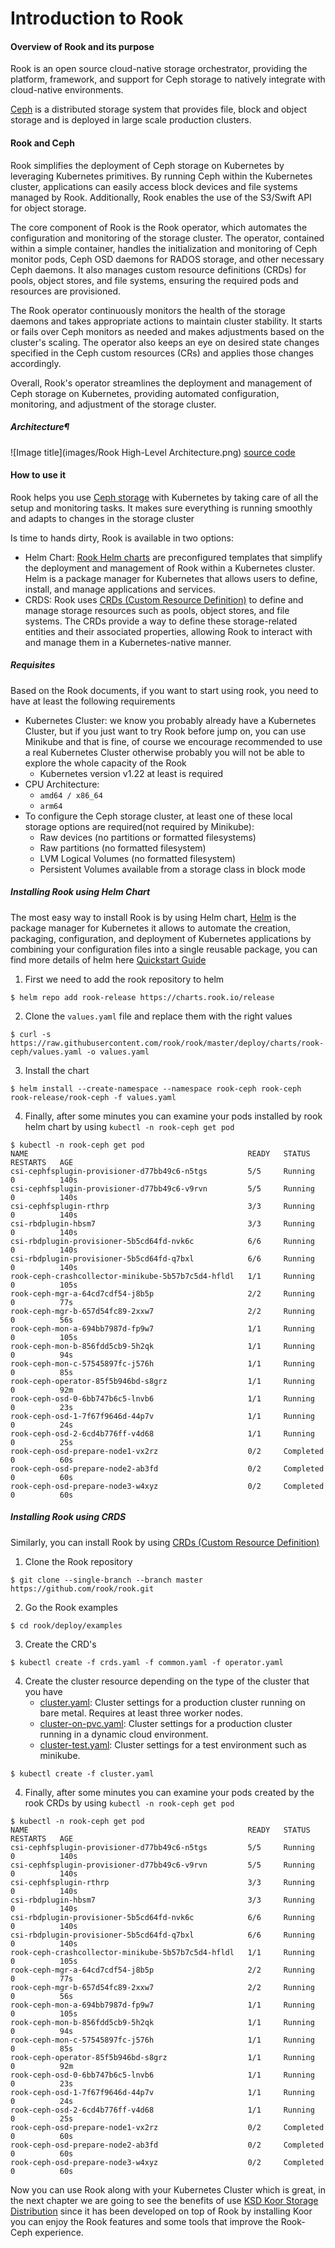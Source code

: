 # Introduction to Rook

#### Overview of Rook and its purpose

Rook is an open source cloud-native storage orchestrator, providing the platform, framework, and support for Ceph storage to natively integrate with cloud-native environments.

[Ceph](https://ceph.com/) is a distributed storage system that provides file, block and object storage and is deployed in large scale production clusters.

#### Rook and Ceph

Rook simplifies the deployment of Ceph storage on Kubernetes by leveraging Kubernetes primitives. By running Ceph within the Kubernetes cluster, applications can easily access block devices and file systems managed by Rook. Additionally, Rook enables the use of the S3/Swift API for object storage.

The core component of Rook is the Rook operator, which automates the configuration and monitoring of the storage cluster. The operator, contained within a simple container, handles the initialization and monitoring of Ceph monitor pods, Ceph OSD daemons for RADOS storage, and other necessary Ceph daemons. It also manages custom resource definitions (CRDs) for pools, object stores, and file systems, ensuring the required pods and resources are provisioned.

The Rook operator continuously monitors the health of the storage daemons and takes appropriate actions to maintain cluster stability. It starts or fails over Ceph monitors as needed and makes adjustments based on the cluster's scaling. The operator also keeps an eye on desired state changes specified in the Ceph custom resources (CRs) and applies those changes accordingly.

Overall, Rook's operator streamlines the deployment and management of Ceph storage on Kubernetes, providing automated configuration, monitoring, and adjustment of the storage cluster.

##### Architecture¶
![Image title](images/Rook High-Level Architecture.png)
[source code](images/Rook%20High-Level%20Architecture.drawio)


#### How to use it
Rook helps you use [Ceph storage](https://ceph.com/)  with Kubernetes by taking care of all the setup and monitoring tasks. It makes sure everything is running smoothly and adapts to changes in the storage cluster

Is time to hands dirty, Rook is available in two options:

- Helm Chart: [Rook Helm charts](https://rook.io/docs/rook/latest/Helm-Charts/helm-charts/) are preconfigured templates that simplify the deployment and management of Rook within a Kubernetes cluster. Helm is a package manager for Kubernetes that allows users to define, install, and manage applications and services.
- CRDS: Rook  uses [CRDs (Custom Resource Definition)](https://rook.io/docs/rook/latest/CRDs/Cluster/ceph-cluster-crd/) to define and manage storage resources such as pools, object stores, and file systems. The CRDs provide a way to define these storage-related entities and their associated properties, allowing Rook to interact with and manage them in a Kubernetes-native manner.

##### Requisites 

Based on the Rook documents, if you want to start using rook, you need to have at least the following requirements

* Kubernetes Cluster: we know you probably already have a Kubernetes Cluster,  but if you just want to try Rook before jump on, you can use Minikube and that is fine, of course we encourage recommended to use a real Kubernetes Cluster otherwise probably you will not be able to explore the whole capacity of the Rook
    * Kubernetes version v1.22 at least is required
* CPU Architecture:
    * `amd64 / x86_64`
    * `arm64`
* To configure the Ceph storage cluster, at least one of these local storage options are required(not required by Minikube):
    * Raw devices (no partitions or formatted filesystems)
    * Raw partitions (no formatted filesystem)
    * LVM Logical Volumes (no formatted filesystem)
    * Persistent Volumes available from a storage class in block mode

##### Installing Rook using Helm Chart
The most easy way to install Rook is by using Helm chart, [Helm](https://helm.sh/) is the package manager for Kubernetes 
it allows to automate the creation, packaging, configuration, and deployment of Kubernetes applications 
by combining your configuration files into a single reusable package, you can find more details of helm here [Quickstart Guide](https://helm.sh/docs/intro/quickstart/)

1. First we need to add the rook repository to helm
  ```console
  $ helm repo add rook-release https://charts.rook.io/release
  ```
2. Clone the `values.yaml` file and replace them with the right values
  ```console
  $ curl -s https://raw.githubusercontent.com/rook/rook/master/deploy/charts/rook-ceph/values.yaml -o values.yaml
  ```
3. Install the chart
  ```console
  $ helm install --create-namespace --namespace rook-ceph rook-ceph rook-release/rook-ceph -f values.yaml
  ```
4. Finally, after some minutes you can examine your pods installed by rook helm chart by using `kubectl -n rook-ceph get pod`
  ```console
  $ kubectl -n rook-ceph get pod
  NAME                                                 READY   STATUS      RESTARTS   AGE
  csi-cephfsplugin-provisioner-d77bb49c6-n5tgs         5/5     Running     0          140s
  csi-cephfsplugin-provisioner-d77bb49c6-v9rvn         5/5     Running     0          140s
  csi-cephfsplugin-rthrp                               3/3     Running     0          140s
  csi-rbdplugin-hbsm7                                  3/3     Running     0          140s
  csi-rbdplugin-provisioner-5b5cd64fd-nvk6c            6/6     Running     0          140s
  csi-rbdplugin-provisioner-5b5cd64fd-q7bxl            6/6     Running     0          140s
  rook-ceph-crashcollector-minikube-5b57b7c5d4-hfldl   1/1     Running     0          105s
  rook-ceph-mgr-a-64cd7cdf54-j8b5p                     2/2     Running     0          77s
  rook-ceph-mgr-b-657d54fc89-2xxw7                     2/2     Running     0          56s
  rook-ceph-mon-a-694bb7987d-fp9w7                     1/1     Running     0          105s
  rook-ceph-mon-b-856fdd5cb9-5h2qk                     1/1     Running     0          94s
  rook-ceph-mon-c-57545897fc-j576h                     1/1     Running     0          85s
  rook-ceph-operator-85f5b946bd-s8grz                  1/1     Running     0          92m
  rook-ceph-osd-0-6bb747b6c5-lnvb6                     1/1     Running     0          23s
  rook-ceph-osd-1-7f67f9646d-44p7v                     1/1     Running     0          24s
  rook-ceph-osd-2-6cd4b776ff-v4d68                     1/1     Running     0          25s
  rook-ceph-osd-prepare-node1-vx2rz                    0/2     Completed   0          60s
  rook-ceph-osd-prepare-node2-ab3fd                    0/2     Completed   0          60s
  rook-ceph-osd-prepare-node3-w4xyz                    0/2     Completed   0          60s
  ```

##### Installing Rook using CRDS 

Similarly, you can install Rook by using  [CRDs (Custom Resource Definition)](https://rook.io/docs/rook/latest/CRDs/Cluster/ceph-cluster-crd/)

1. Clone the Rook repository
  ```console
  $ git clone --single-branch --branch master https://github.com/rook/rook.git
  ```
2. Go the  Rook examples 
  ```console
  $ cd rook/deploy/examples
  ```
3. Create the CRD's
  ```console
  $ kubectl create -f crds.yaml -f common.yaml -f operator.yaml
  ```
4. Create the cluster resource depending on the type of the cluster that you have
      * [cluster.yaml](https://github.com/rook/rook/blob/master/deploy/examples/cluster.yaml): Cluster settings for a production cluster running on bare metal. Requires at least three worker nodes.
      * [cluster-on-pvc.yaml](https://github.com/rook/rook/blob/master/deploy/examples/cluster-on-pvc.yaml): Cluster settings for a production cluster running in a dynamic cloud environment.
      * [cluster-test.yaml](https://github.com/rook/rook/blob/master/deploy/examples/cluster-test.yaml): Cluster settings for a test environment such as minikube.
  ```console
  $ kubectl create -f cluster.yaml
  ```
4. Finally, after some minutes you can examine your pods created by the rook CRDs by using `kubectl -n rook-ceph get pod`
  ```console
  $ kubectl -n rook-ceph get pod
  NAME                                                 READY   STATUS      RESTARTS   AGE
  csi-cephfsplugin-provisioner-d77bb49c6-n5tgs         5/5     Running     0          140s
  csi-cephfsplugin-provisioner-d77bb49c6-v9rvn         5/5     Running     0          140s
  csi-cephfsplugin-rthrp                               3/3     Running     0          140s
  csi-rbdplugin-hbsm7                                  3/3     Running     0          140s
  csi-rbdplugin-provisioner-5b5cd64fd-nvk6c            6/6     Running     0          140s
  csi-rbdplugin-provisioner-5b5cd64fd-q7bxl            6/6     Running     0          140s
  rook-ceph-crashcollector-minikube-5b57b7c5d4-hfldl   1/1     Running     0          105s
  rook-ceph-mgr-a-64cd7cdf54-j8b5p                     2/2     Running     0          77s
  rook-ceph-mgr-b-657d54fc89-2xxw7                     2/2     Running     0          56s
  rook-ceph-mon-a-694bb7987d-fp9w7                     1/1     Running     0          105s
  rook-ceph-mon-b-856fdd5cb9-5h2qk                     1/1     Running     0          94s
  rook-ceph-mon-c-57545897fc-j576h                     1/1     Running     0          85s
  rook-ceph-operator-85f5b946bd-s8grz                  1/1     Running     0          92m
  rook-ceph-osd-0-6bb747b6c5-lnvb6                     1/1     Running     0          23s
  rook-ceph-osd-1-7f67f9646d-44p7v                     1/1     Running     0          24s
  rook-ceph-osd-2-6cd4b776ff-v4d68                     1/1     Running     0          25s
  rook-ceph-osd-prepare-node1-vx2rz                    0/2     Completed   0          60s
  rook-ceph-osd-prepare-node2-ab3fd                    0/2     Completed   0          60s
  rook-ceph-osd-prepare-node3-w4xyz                    0/2     Completed   0          60s
  ```

Now you can use Rook along with your Kubernetes Cluster which is great, 
in the next chapter we are going to see the benefits of use [KSD Koor Storage Distribution](ksd-koor-storage-distribution.md) since it has been developed on top of Rook
by installing Koor you can enjoy the Rook features and some tools that improve the Rook-Ceph experience.
